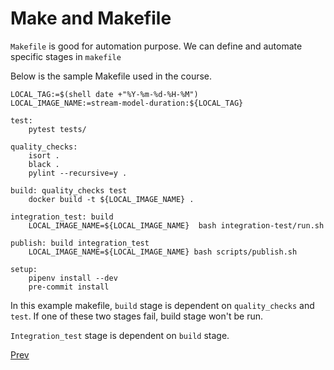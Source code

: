 # Make and Makefile

`Makefile` is good for automation purpose. We can define and automate specific stages in `makefile`

Below is the sample Makefile used in the course.

```
LOCAL_TAG:=$(shell date +"%Y-%m-%d-%H-%M")
LOCAL_IMAGE_NAME:=stream-model-duration:${LOCAL_TAG}

test:
	pytest tests/

quality_checks:
	isort .
	black .
	pylint --recursive=y .

build: quality_checks test
	docker build -t ${LOCAL_IMAGE_NAME} .

integration_test: build
	LOCAL_IMAGE_NAME=${LOCAL_IMAGE_NAME}  bash integration-test/run.sh

publish: build integration_test
	LOCAL_IMAGE_NAME=${LOCAL_IMAGE_NAME} bash scripts/publish.sh

setup:
	pipenv install --dev
	pre-commit install
```

In this example makefile, `build` stage is dependent on `quality_checks` and `test`. If one of these two stages fail, build stage won't be run.

`Integration_test` stage is dependent on `build` stage.

[Prev](./PreCommit-hook.md)